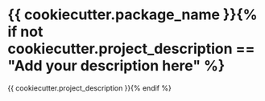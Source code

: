 # {{ cookiecutter.package_name }}{% if not cookiecutter.project_description == "Add your description here" %}

{{ cookiecutter.project_description }}{% endif %}
